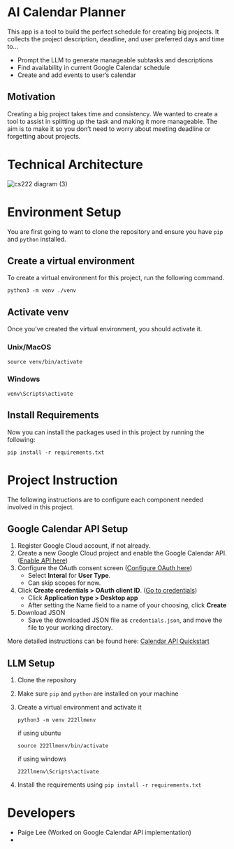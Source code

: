 # AI Calendar Planner

This app is a tool to build the perfect schedule for creating big projects. It collects the project description, deadline, and user preferred days and time to…
* Prompt the LLM to generate manageable subtasks and descriptions
* Find availability in current Google Calendar schedule
* Create and add events to user’s calendar

## Motivation

Creating a big project takes time and consistency. We wanted to create a tool to assist in splitting up the task and making it more manageable. The aim is to make it so you don’t need to worry about meeting deadline or forgetting about projects.


# Technical Architecture

![cs222 diagram (3)](https://github.com/CS222-UIUC-SP24/group-project-team-29/assets/73445535/0c6ffbb6-f12e-45a3-9568-ea13eee6acc4)


# Environment Setup

You are first going to want to clone the repository and ensure you have `pip` and `python` installed.

## Create a virtual environment

To create a virtual environment for this project, run the following command.
```
python3 -m venv ./venv
```

## Activate venv

Once you’ve created the virtual environment, you should activate it.

### Unix/MacOS
```
source venv/bin/activate
```

### Windows
```
venv\Scripts\activate
```

## Install Requirements

Now you can install the packages used in this project by running the following:
```
pip install -r requirements.txt
```


# Project Instruction

The following instructions are to configure each component needed involved in this project.

## Google Calendar API Setup

1. Register Google Cloud account, if not already.
2. Create a new Google Cloud project and enable the Google Calendar API.
([Enable API here](https://console.cloud.google.com/flows/enableapi?apiid=calendar-json.googleapis.com))
3. Configure the OAuth consent screen
([Configure OAuth here](https://console.cloud.google.com/apis/credentials/consent))
    * Select **Interal** for **User Type**.
    * Can skip scopes for now.
4. Click **Create credentials > OAuth client ID**.
([Go to credentials](https://console.cloud.google.com/apis/credentials))
    * Click **Application type > Desktop app**
    * After setting the Name field to a name of your choosing, click **Create**
5. Download JSON
    * Save the downloaded JSON file as `credentials.json`, and move the file to your working directory.
  
More detailed instructions can be found here: [Calendar API Quickstart](https://developers.google.com/calendar/api/quickstart/python)

## LLM Setup
1. Clone the repository
2. Make sure `pip` and `python` are installed on your machine
3. Create a virtual environment and activate it
    ```
    python3 -m venv 222llmenv
    ```
    if using ubuntu
    ```
    source 222llmenv/bin/activate
    ```

    if using windows
    ```
    222llmenv\Scripts\activate
    ```

4. Install the requirements using `pip install -r requirements.txt`


# Developers
* Paige Lee (Worked on Google Calendar API implementation)
* 
